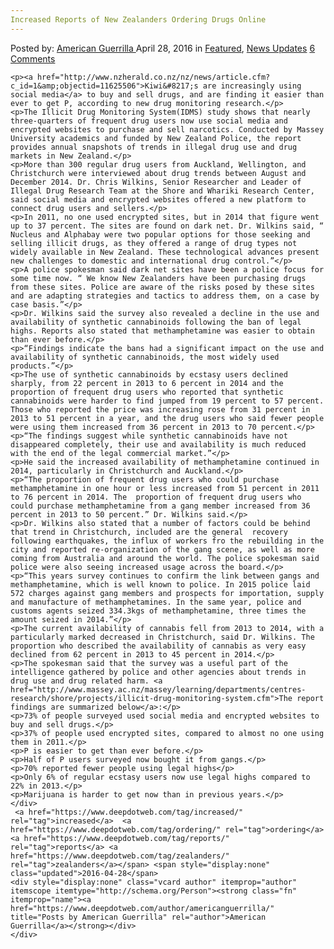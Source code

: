 ```yaml
---
Increased Reports of New Zealanders Ordering Drugs Online
---
```

<article class="post-listing post-13898 post type-post status-publish format-standard has-post-thumbnail hentry  tag-increased tag-ordering tag-reports tag-zealanders">
    <div class="post-inner">
        <span>Posted by: <a href="https://www.deepdotweb.com/author/americanguerrilla/" title="">American Guerrilla </a></span>
    <span>April 28, 2016</span>
    <span>in <a href="https://www.deepdotweb.com/category/deepdot-news/" rel="category tag">Featured</a>, <a href="https://www.deepdotweb.com/category/news-updates/" rel="category tag">News Updates</a></span>
    <span><a href="https://www.deepdotweb.com/2016/04/28/increased-reports-new-zealanders-ordering-drugs-online/#comments">6 Comments</a></span>
    </p>
    <div class="clear"></div>
    
    <p><a href="http://www.nzherald.co.nz/nz/news/article.cfm?c_id=1&amp;objectid=11625506">Kiwi&#8217;s are increasingly using social media</a> to buy and sell drugs, and are finding it easier than ever to get P, according to new drug monitoring research.</p>
    <p>The Illicit Drug Monitoring System(IDMS) study shows that nearly three-quarters of frequent drug users now use social media and encrypted websites to purchase and sell narcotics. Conducted by Massey University academics and funded by New Zealand Police, the report provides annual snapshots of trends in illegal drug use and drug markets in New Zealand.</p>
    <p>More than 300 regular drug users from Auckland, Wellington, and Christchurch were interviewed about drug trends between August and December 2014. Dr. Chris Wilkins, Senior Researcher and Leader of Illegal Drug Research Team at the Shore and Whariki Research Center, said social media and encrypted websites offered a new platform to connect drug users and sellers.</p>
    <p>In 2011, no one used encrypted sites, but in 2014 that figure went up to 37 percent. The sites are found on dark net. Dr. Wilkins said, “ Nucleus and Alphabay were two popular options for those seeking and selling illicit drugs, as they offered a range of drug types not widely available in New Zealand. These technological advances present new challenges to domestic and international drug control.”</p>
    <p>A police spokesman said dark net sites have been a police focus for some time now. “ We know New Zealanders have been purchasing drugs from these sites. Police are aware of the risks posed by these sites and are adapting strategies and tactics to address them, on a case by case basis.”</p>
    <p>Dr. Wilkins said the survey also revealed a decline in the use and availability of synthetic cannabinoids following the ban of legal highs. Reports also stated that methamphetamine was easier to obtain than ever before.</p>
    <p>“Findings indicate the bans had a significant impact on the use and availability of synthetic cannabinoids, the most widely used products.”</p>
    <p>The use of synthetic cannabinoids by ecstasy users declined sharply, from 22 percent in 2013 to 6 percent in 2014 and the proportion of frequent drug users who reported that synthetic cannabinoids were harder to find jumped from 19 percent to 57 percent. Those who reported the price was increasing rose from 31 percent in 2013 to 51 percent in a year, and the drug users who said fewer people were using them increased from 36 percent in 2013 to 70 percent.</p>
    <p>“The findings suggest while synthetic cannabinoids have not disappeared completely, their use and availability is much reduced with the end of the legal commercial market.”</p>
    <p>He said the increased availability of methamphetamine continued in 2014, particularly in Christchurch and Auckland.</p>
    <p>“The proportion of frequent drug users who could purchase methamphetamine in one hour or less increased from 51 percent in 2011 to 76 percent in 2014. The  proportion of frequent drug users who could purchase methamphetamine from a gang member increased from 36 percent in 2013 to 50 percent.” Dr. Wilkins said.</p>
    <p>Dr. Wilkins also stated that a number of factors could be behind that trend in Christchurch, included are the general  recovery following earthquakes, the influx of workers fro the rebuilding in the city and reported re-organization of the gang scene, as well as more coming from Australia and around the world. The police spokesman said police were also seeing increased usage across the board.</p>
    <p>“This years survey continues to confirm the link between gangs and methamphetamine, which is well known to police. In 2015 police laid 572 charges against gang members and prospects for importation, supply and manufacture of methamphetamines. In the same year, police and customs agents seized 334.3kgs of methamphetamine, three times the amount seized in 2014.”</p>
    <p>The current availability of cannabis fell from 2013 to 2014, with a particularly marked decreased in Christchurch, said Dr. Wilkins. The proportion who described the availability of cannabis as very easy declined from 62 percent in 2013 to 45 percent in 2014.</p>
    <p>The spokesman said that the survey was a useful part of the intelligence gathered by police and other agencies about trends in drug use and drug related harm. <a href="http://www.massey.ac.nz/massey/learning/departments/centres-research/shore/projects/illicit-drug-monitoring-system.cfm">The report findings are summarized below</a>:</p>
    <p>73% of people surveyed used social media and encrypted websites to buy and sell drugs.</p>
    <p>37% of people used encrypted sites, compared to almost no one using them in 2011.</p>
    <p>P is easier to get than ever before.</p>
    <p>Half of P users surveyed now bought it from gangs.</p>
    <p>70% reported fewer people using legal highs</p>
    <p>Only 6% of regular ecstasy users now use legal highs compared to 22% in 2013.</p>
    <p>Marijuana is harder to get now than in previous years.</p>
    </div>
     <a href="https://www.deepdotweb.com/tag/increased/" rel="tag">increased</a>  <a href="https://www.deepdotweb.com/tag/ordering/" rel="tag">ordering</a> <a href="https://www.deepdotweb.com/tag/reports/" rel="tag">reports</a> <a href="https://www.deepdotweb.com/tag/zealanders/" rel="tag">zealanders</a></span> <span style="display:none" class="updated">2016-04-28</span>
    <div style="display:none" class="vcard author" itemprop="author" itemscope itemtype="http://schema.org/Person"><strong class="fn" itemprop="name"><a href="https://www.deepdotweb.com/author/americanguerrilla/" title="Posts by American Guerrilla" rel="author">American Guerrilla</a></strong></div>
    </div>
</article>

